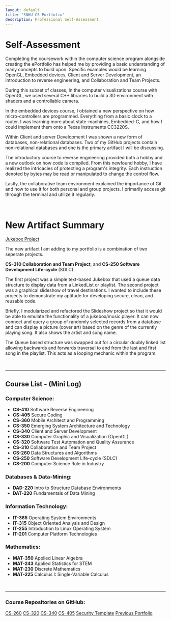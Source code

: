 ```yaml
---
layout: default
title: "SNHU CS-Portfolio"
description: Professional Self-Assessment
---
```



# Self-Assessment

Completing the coursework within the computer science program alongside
creating the ePortfolio has helped me by providing a basic understanding of
many concepts to build upon. Specific examples would be learning OpenGL,
Embedded devices, Client and Server Development, an introduction to
reverse engineering, and Collaboration and Team Projects.

During this subset of classes, In the computer visualizations course with
OpenGL, we used several C++ libraries to build a 3D environment with shaders
and a controllable camera.

In the embedded devices course, I obtained a new perspective on how
micro-controllers are programmed. Everything from a basic clock to a router.
I was learning more about state-machines, Embedded-C, and how I could implement
them onto a Texas Instruments CC3220S.

Within Client and server Development I was shown a new form of databases,
non-relational databases. Two of my GitHub projects contain non-relational
databases and one is the primary artifact I will be discussing.

The introductory course to reverse engineering provided both a hobby and a
new outlook on how code is compiled. From this newfound hobby, I have realized
the intricacies of protecting a program's integrity. Each instruction denoted by
bytes may be read or manipulated to change the control flow.

Lastly, the collaborative team environment explained the importance of Git and
how to use it for both personal and group projects. I primarily access git
through the terminal and utilize it regularly.

<br>

# New Artifact Summary

<a href="https://github.com/aplace1/Jukebox-Capstone-Artifact" class="btn">Jukebox Project</a>

The new artifact I am adding to my portfolio is a combination of two seperate projects.

**CS-310 Collaboration and Team Project**, and
**CS-250 Software Development Life-cycle** (SDLC).

The first project was a simple text-based Jukebox that used a queue data
structure to display data from a LinkedList or playlist. The second project was
a graphical slideshow of travel destinations. I wanted to include these
projects to demonstrate my aptitude for developing secure, clean, and reusable
code.

Briefly, I modularized and refactored the Slideshow project so that it would be
able to emulate the functionality of a jukebox/music player. It can now connect
and query a group of randomly selected records from a database and can display
a picture (cover art) based on the genre of the currently playing song. It also
shows the artist and song name.

The Queue based structure was swapped out for a circular doubly linked list
allowing backwards and forwards traversal to and from the last and first song in
the playlist. This acts as a looping mechanic within the program.


<br>

<hr>

## Course List - (Mini Log)

### Computer Science:
- **CS-410** Software Reverse Engineering
- **CS-405** Secure Coding
- **CS-360** Mobile Architect and Programming
- **CS-350** Emerging System Architecture and Technology
- **CS-340** Client and Server Development
- **CS-330** Computer Graphic and Visualization (OpenGL)
- **CS-320** Software Test Automation and Quality Assurance
- **CS-310** Collaboration and Team Project
- **CS-260** Data Structures and Algorithms
- **CS-250** Software Development Life-cycle (SDLC)
- **CS-200** Computer Science Role in Industry

### Databases & Data-Mining:
- **DAD-220** Intro to Structure Database Environments
- **DAT-220** Fundamentals of Data Mining

### Information Technology:
- **IT-365** Operating System Environments
- **IT-315** Object Oriented Analysis and Design
- **IT-255** Introduction to Linux Operating System
- **IT-201** Computer Platform Technologies

### Mathematics:
- **MAT-350** Applied Linear Algebra
- **MAT-243** Applied Statistics for STEM
- **MAT-230** Discrete Mathematics
- **MAT-225** Calculus I: Single-Variable Calculus

<br>

<hr>

### Course Repositories on GitHub:

<a href="https://github.com/aplace1/CS-260" class="btn">CS-260<a>
<a href="https://github.com/aplace1/CS-320-ContactList" class="btn">CS-320<a>
<a href="https://github.com/aplace1/CS-340" class="btn">CS-340<a>
<a href="https://github.com/aplace1/CS-405" class="btn">CS-405<a>
<a href="./security_template" class="btn">Security Template<a>
<a href="./ePortfolio" class="btn">Previous Portfolio<a>
